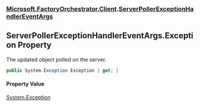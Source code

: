 ### [Microsoft.FactoryOrchestrator.Client](Microsoft_FactoryOrchestrator_Client.md 'Microsoft.FactoryOrchestrator.Client').[ServerPollerExceptionHandlerEventArgs](Microsoft_FactoryOrchestrator_Client_ServerPollerExceptionHandlerEventArgs.md 'Microsoft.FactoryOrchestrator.Client.ServerPollerExceptionHandlerEventArgs')
## ServerPollerExceptionHandlerEventArgs.Exception Property
The updated object polled on the server.  
```csharp
public System.Exception Exception { get; }
```
#### Property Value
[System.Exception](https://docs.microsoft.com/en-us/dotnet/api/System.Exception 'System.Exception')
